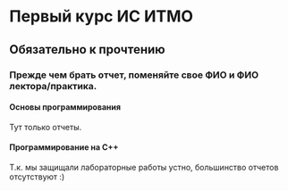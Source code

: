 # Первый курс ИС ИТМО

## Обязательно к прочтению

### Прежде чем брать отчет, поменяйте свое ФИО и ФИО лектора/практика.
#### Основы программирования
Тут только отчеты.
#### Программирование на C++
Т.к. мы защищали лабораторные работы устно, большинство отчетов отсутствуют :)
